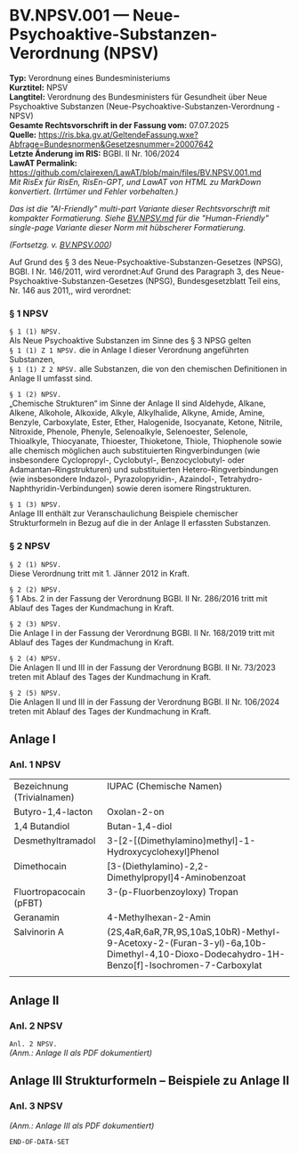 # BV.NPSV.001 — Neue-Psychoaktive-Substanzen-Verordnung (NPSV)
**Typ:** Verordnung eines Bundesministeriums  
**Kurztitel:** NPSV  
**Langtitel:** Verordnung des Bundesministers für Gesundheit über Neue Psychoaktive Substanzen (Neue-Psychoaktive-Substanzen-Verordnung - NPSV)  
**Gesamte Rechtsvorschrift in der Fassung vom:** 07.07.2025  
**Quelle:** https://ris.bka.gv.at/GeltendeFassung.wxe?Abfrage=Bundesnormen&Gesetzesnummer=20007642  
**Letzte Änderung im RIS:** BGBl. II Nr. 106/2024  
**LawAT Permalink:** https://github.com/clairexen/LawAT/blob/main/files/BV.NPSV.001.md  
*Mit RisEx für RisEn, RisEn-GPT, und LawAT von HTML zu MarkDown konvertiert. (Irrtümer und Fehler vorbehalten.)*

*Das ist die "AI-Friendly" multi-part Variante dieser Rechtsvorschrift mit kompakter Formatierung. Siehe [BV.NPSV.md](BV.NPSV.md) für die "Human-Friendly" single-page Variante dieser Norm mit hübscherer Formatierung.*

*(Fortsetzg. v. [BV.NPSV.000](BV.NPSV.000.md))*

Auf Grund des § 3 des Neue-Psychoaktive-Substanzen-Gesetzes (NPSG), BGBl. I Nr. 146/2011, wird verordnet:Auf Grund des Paragraph 3, des Neue-Psychoaktive-Substanzen-Gesetzes (NPSG), Bundesgesetzblatt Teil eins, Nr. 146 aus 2011,, wird verordnet:

### § 1 NPSV

`§ 1 (1) NPSV.`  
Als Neue Psychoaktive Substanzen im Sinne des § 3 NPSG gelten  
`§ 1 (1) Z 1 NPSV.`
die in Anlage I dieser Verordnung angeführten Substanzen,  
`§ 1 (1) Z 2 NPSV.`
alle Substanzen, die von den chemischen Definitionen in Anlage II umfasst sind.

`§ 1 (2) NPSV.`  
„Chemische Strukturen“ im Sinne der Anlage II sind Aldehyde, Alkane, Alkene, Alkohole, Alkoxide, Alkyle, Alkylhalide, Alkyne, Amide, Amine, Benzyle, Carboxylate, Ester, Ether, Halogenide, Isocyanate, Ketone, Nitrile, Nitroxide, Phenole, Phenyle, Selenoalkyle, Selenoester, Selenole, Thioalkyle, Thiocyanate, Thioester, Thioketone, Thiole, Thiophenole sowie alle chemisch möglichen auch substituierten Ringverbindungen (wie insbesondere Cyclopropyl-, Cyclobutyl-, Benzocyclobutyl- oder Adamantan–Ringstrukturen) und substituierten Hetero-Ringverbindungen (wie insbesondere Indazol-, Pyrazolopyridin-, Azaindol-, Tetrahydro-Naphthyridin-Verbindungen) sowie deren isomere Ringstrukturen.

`§ 1 (3) NPSV.`  
Anlage III enthält zur Veranschaulichung Beispiele chemischer Strukturformeln in Bezug auf die in der Anlage II erfassten Substanzen.

### § 2 NPSV

`§ 2 (1) NPSV.`  
Diese Verordnung tritt mit 1. Jänner 2012 in Kraft.

`§ 2 (2) NPSV.`  
§ 1 Abs. 2 in der Fassung der Verordnung BGBl. II Nr. 286/2016 tritt mit Ablauf des Tages der Kundmachung in Kraft.

`§ 2 (3) NPSV.`  
Die Anlage I in der Fassung der Verordnung BGBl. II Nr. 168/2019 tritt mit Ablauf des Tages der Kundmachung in Kraft.

`§ 2 (4) NPSV.`  
Die Anlagen II und III in der Fassung der Verordnung BGBl. II Nr. 73/2023 treten mit Ablauf des Tages der Kundmachung in Kraft.

`§ 2 (5) NPSV.`  
Die Anlagen II und III in der Fassung der Verordnung BGBl. II Nr. 106/2024 treten mit Ablauf des Tages der Kundmachung in Kraft.

## Anlage I

### Anl. 1 NPSV

<table id="Tabelle1"><tbody>
<tr><td style="vertical-align:top;text-align:left">Bezeichnung (Trivialnamen)</td><td style="vertical-align:top;text-align:left">IUPAC (Chemische Namen)</td></tr>
<tr><td style="vertical-align:top;text-align:left">Butyro-1,4-lacton</td><td style="vertical-align:top;text-align:left">Oxolan-2-on</td></tr>
<tr><td style="vertical-align:top;text-align:left">1,4 Butandiol</td><td style="vertical-align:top;text-align:left">Butan-1,4-diol</td></tr>
<tr><td style="vertical-align:top;text-align:left">Desmethyltramadol</td><td style="vertical-align:top">3-[2-[(Dimethylamino)methyl]-1-Hydroxycyclohexyl]Phenol</td></tr>
<tr><td style="vertical-align:top;text-align:left">Dimethocain</td><td style="vertical-align:top">[3-(Diethylamino)-2,2-Dimethylpropyl]4-Aminobenzoat</td></tr>
<tr><td style="vertical-align:top;text-align:left">Fluortropacocain (pFBT)</td><td style="vertical-align:top;text-align:left">3-(p-Fluorbenzoyloxy) Tropan</td></tr>
<tr><td style="vertical-align:top;text-align:left">Geranamin</td><td style="vertical-align:top">4-Methylhexan-2-Amin</td></tr>
<tr><td style="vertical-align:top">Salvinorin A</td><td style="vertical-align:top">(2S,4aR,6aR,7R,9S,10aS,10bR)-Methyl-9-Acetoxy-2-(Furan-3-yl)-6a,10b-Dimethyl-4,10-Dioxo-Dodecahydro-1H-Benzo[f]-Isochromen-7-Carboxylat</td></tr>
<tr><td></td><td></td></tr>
</tbody></table>

## Anlage II

### Anl. 2 NPSV

`Anl. 2 NPSV.`  
*(Anm.: Anlage II als PDF dokumentiert)*

## Anlage III Strukturformeln – Beispiele zu Anlage II

### Anl. 3 NPSV

*(Anm.: Anlage III als PDF dokumentiert)*

`END-OF-DATA-SET`

